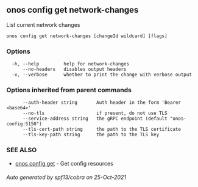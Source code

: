 ## onos config get network-changes

List current network changes

```
onos config get network-changes [changeId wildcard] [flags]
```

### Options

```
  -h, --help         help for network-changes
      --no-headers   disables output headers
  -v, --verbose      whether to print the change with verbose output
```

### Options inherited from parent commands

```
      --auth-header string       Auth header in the form 'Bearer <base64>'
      --no-tls                   if present, do not use TLS
      --service-address string   the gRPC endpoint (default "onos-config:5150")
      --tls-cert-path string     the path to the TLS certificate
      --tls-key-path string      the path to the TLS key
```

### SEE ALSO

* [onos config get](onos_config_get.md)	 - Get config resources

###### Auto generated by spf13/cobra on 25-Oct-2021
